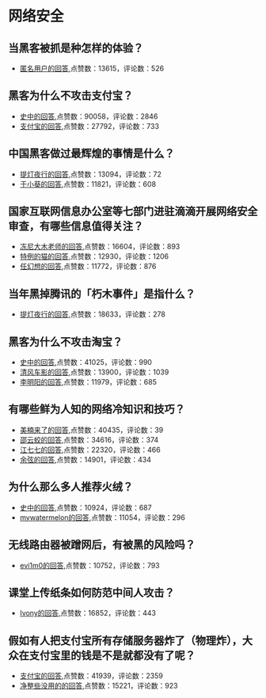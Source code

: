 #  网络安全 
## 当黑客被抓是种怎样的体验？
- [匿名用户的回答](https://www.zhihu.com/question/396086539/answer/1282437803),点赞数：13615，评论数：526
## 黑客为什么不攻击支付宝？
- [史中的回答](https://www.zhihu.com/question/313917591/answer/609893272),点赞数：90058，评论数：2846
- [支付宝的回答](https://www.zhihu.com/question/313917591/answer/613729458),点赞数：27792，评论数：733
## 中国黑客做过最辉煌的事情是什么？
- [提灯夜行的回答](https://www.zhihu.com/question/47712394/answer/1451311807),点赞数：13094，评论数：72
- [于小葵的回答](https://www.zhihu.com/question/47712394/answer/462090823),点赞数：11821，评论数：608
## 国家互联网信息办公室等七部门进驻滴滴开展网络安全审查，有哪些信息值得关注？
- [冻尼大木老师的回答](https://www.zhihu.com/question/472557033/answer/2001703429),点赞数：16604，评论数：893
- [特例的猫的回答](https://www.zhihu.com/question/472557033/answer/2001643238),点赞数：12930，评论数：1206
- [任幻想的回答](https://www.zhihu.com/question/472557033/answer/2001597714),点赞数：11772，评论数：876
## 当年黑掉腾讯的「朽木事件」是指什么？
- [提灯夜行的回答](https://www.zhihu.com/question/282311040/answer/1476583103),点赞数：18633，评论数：278
## 黑客为什么不攻击淘宝？
- [史中的回答](https://www.zhihu.com/question/21124257/answer/1120565182),点赞数：41025，评论数：990
- [清风车影的回答](https://www.zhihu.com/question/21124257/answer/241368820),点赞数：13900，评论数：1039
- [李明阳的回答](https://www.zhihu.com/question/21124257/answer/243333793),点赞数：11979，评论数：685
## 有哪些鲜为人知的网络冷知识和技巧？
- [美楠来了的回答](https://www.zhihu.com/question/31008989/answer/603684585),点赞数：40435，评论数：39
- [邵云蛟的回答](https://www.zhihu.com/question/31008989/answer/621056354),点赞数：34616，评论数：374
- [江七七的回答](https://www.zhihu.com/question/31008989/answer/585938728),点赞数：22320，评论数：466
- [余弦的回答](https://www.zhihu.com/question/31008989/answer/51887063),点赞数：14901，评论数：434
## 为什么那么多人推荐火绒？
- [史中的回答](https://www.zhihu.com/question/306327172/answer/1237564124),点赞数：10924，评论数：687
- [mywatermelon的回答](https://www.zhihu.com/question/306327172/answer/560737428),点赞数：11054，评论数：296
## 无线路由器被蹭网后，有被黑的风险吗？
- [evi1m0的回答](https://www.zhihu.com/question/23061570/answer/23490469),点赞数：10752，评论数：793
## 课堂上传纸条如何防范中间人攻击？
- [Ivony的回答](https://www.zhihu.com/question/22558998/answer/21803111),点赞数：16852，评论数：443
## 假如有人把支付宝所有存储服务器炸了（物理炸），大众在支付宝里的钱是不是就都没有了呢？
- [支付宝的回答](https://www.zhihu.com/question/350997893/answer/875638025),点赞数：41939，评论数：2359
- [净整些没用的的回答](https://www.zhihu.com/question/350997893/answer/875003181),点赞数：15221，评论数：923
